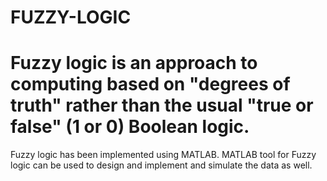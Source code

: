 # FUZZY-LOGIC
# Fuzzy logic is an approach to computing based on "degrees of truth" rather than the usual "true or false" (1 or 0) Boolean logic.
Fuzzy logic has been  implemented using MATLAB. MATLAB tool for Fuzzy logic can be used to design and implement and simulate the data as well.
